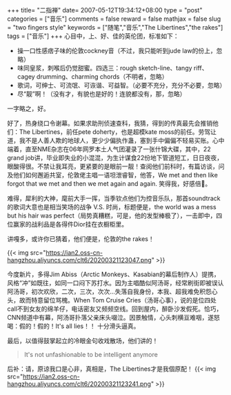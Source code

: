 +++
title= "二指禅"
date= 2007-05-12T19:34:12+08:00
type = "post"
categories = ["音乐"]
comments = false
reward = false
mathjax = false
slug = "two fingers style"
keywords = ["随笔","音乐","The Libertines","the rakes"]
tags = ["音乐"]
+++
心目中，上、好、佳的英伦团，标准如下：

* 操一口性感痞子味的伦敦cockney音（不过，我只能听到jude law的份上，忽略）
* 味同皇浆，刺喉后仍觉甜蜜。四选三：rough sketch-line、tangy riff、 cagey drumming、charming chords（不明者，忽略）
* 歌词，可绅士、可流氓、可诙谐、可益智。（必要不充分，充分不必要，忽略）
* 尽“靓”啊！（没有才，有貌也是好的！连貌都没有，那，忽略）
<!--more-->

一字略之，好。

好了，热身绕口令谢幕。如果求助刑侦速查科，我猜，得到的传真最先会推销他们：The Libertines，前任pete doherty，也是超模kate moss的前任。劳驾让道，我不是人善人欺的地球人，更少少偏执作蛊，塞到手中偏偏不轻易买账。心中端着，直至NME杂志在06年网罗本土人气团灌录了一张什锦大碟，其中，22 grand job讲，毕业即失业的小混混，为生计谋食22份地下管道短工，日日夜夜，眼酸得很。不禁让我耳亮，更紧要的是眼前一靓！查阅他们前科时，有篇访谈，问及他们如何邂逅共室，伦敦佬主唱一语坦泄睿智，他答，We met and then like forgot that we met and then we met again and again. 笑得我，好感倍。

难得，犀利的大神，麾前大手一挥，当季钦点他们为控音乐队，那首soundtrack的歌词大意也是相当笑场的战争 V.S. 时尚，标题便是，the world was a mess but his hair was perfect（局势真糟糕，可是，他的发型棒极了），一击即中，四位赢家的战利品是各得件Dior挂在衣橱柜里。

讲嘎多，或许你已猜着，他们便是，伦敦的the rakes！

{{< img src="https://ian2.oss-cn-hangzhou.aliyuncs.com/clt6/20200321123047.png" >}}

今度新片，多得Jim Abiss（Arctic Monkeys、Kasabian的幕后制作人）提携，风格“冲”如既往，如同一口闷下苏打水。因为主唱酷似阿汤哥，经常刷街即被误认阿汤哥，初次欢欣，二次，三次，次次…失落自我身份，本我、超我难免积怨心头，故而特意留位骂槐。When Tom Cruise Cries（汤哥心事），说的是位四处call不到女友的绵羊仔，电话密友又频频空线。回到屋内，醉卧沙发假死。恰巧，CNN频道中有幕，阿汤哥扑落父亲床头啜泣。因景触情，心头刺横亘难咽，遂怒喝：假的！假的！It's all lies！！ 十分滑头逼真。

最后，以值得鼓掌起立的冷眼金句收戏散场，他们讲的！

>It's not unfashionable to be intelligent anymore

后补：请，原谅我口是心非，真相是，The Libertines才是我個原配！
{{< img src="https://ian2.oss-cn-hangzhou.aliyuncs.com/clt6/20200321123241.png" >}}